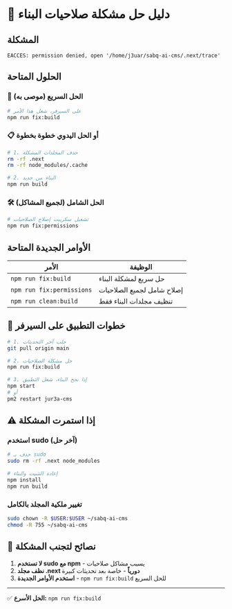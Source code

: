 # 🔧 دليل حل مشكلة صلاحيات البناء

## المشكلة
```
EACCES: permission denied, open '/home/j3uar/sabq-ai-cms/.next/trace'
```

## الحلول المتاحة

### 🚀 الحل السريع (موصى به)
```bash
# على السيرفر، شغل هذا الأمر
npm run fix:build
```

### 📋 أو الحل اليدوي خطوة بخطوة
```bash
# 1. حذف المجلدات المشكلة
rm -rf .next
rm -rf node_modules/.cache

# 2. البناء من جديد
npm run build
```

### 🛠️ الحل الشامل (لجميع المشاكل)
```bash
# تشغيل سكريبت إصلاح الصلاحيات
npm run fix:permissions
```

## الأوامر الجديدة المتاحة

| الأمر | الوظيفة |
|------|---------|
| `npm run fix:build` | حل سريع لمشكلة البناء |
| `npm run fix:permissions` | إصلاح شامل لجميع الصلاحيات |
| `npm run clean:build` | تنظيف مجلدات البناء فقط |

## 🎯 خطوات التطبيق على السيرفر

```bash
# 1. جلب آخر التحديثات
git pull origin main

# 2. حل مشكلة الصلاحيات
npm run fix:build

# 3. إذا نجح البناء، شغل التطبيق
npm start
# أو
pm2 restart jur3a-cms
```

## ⚠️ إذا استمرت المشكلة

### استخدم sudo (آخر حل)
```bash
# حذف بـ sudo
sudo rm -rf .next node_modules

# إعادة التثبيت والبناء
npm install
npm run build
```

### تغيير ملكية المجلد بالكامل
```bash
sudo chown -R $USER:$USER ~/sabq-ai-cms
chmod -R 755 ~/sabq-ai-cms
```

## 📝 نصائح لتجنب المشكلة

1. **لا تستخدم sudo مع npm** - يسبب مشاكل صلاحيات
2. **نظف مجلد .next دورياً** - خاصة بعد تحديثات كبيرة
3. **استخدم الأوامر الجديدة** - `npm run fix:build` للحل السريع

---

✅ **الحل الأسرع:** `npm run fix:build` 